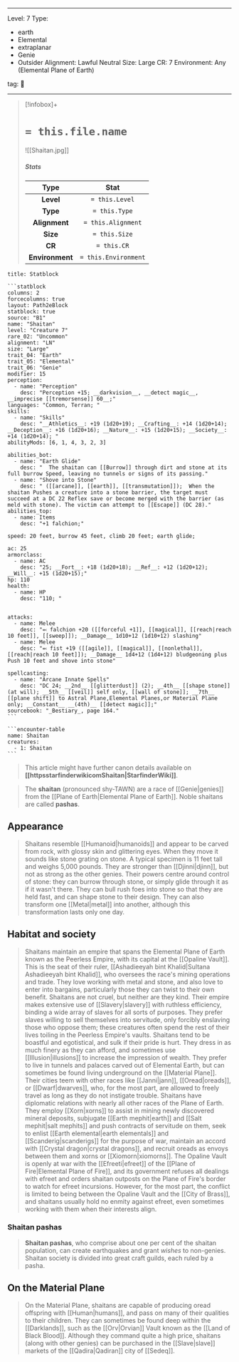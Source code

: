 
---


Level: 7
Type:
- earth
- Elemental
- extraplanar
- Genie
- Outsider
Alignment: Lawful Neutral
Size: Large
CR: 7
Environment: Any (Elemental Plane of Earth)


tag: 👹

---

> [!infobox]+
> #  `= this.file.name`
> ![[Shaitan.jpg]]
> ##### Stats
> Type | Stat |
> :---:|:---:|
> **Level** | `= this.Level` |
> **Type** | `= this.Type` |
> **Alignment** | `= this.Alignment` |
> **Size** | `= this.Size` |
> **CR** | `= this.CR` |
> **Environment** | `= this.Environment` |




````ad-info
title: Statblock

```statblock
columns: 2
forcecolumns: true
layout: Path2eBlock
statblock: true
source: "B1"
name: "Shaitan"
level: "Creature 7"
rare_02: "Uncommon"
alignment: "LN"
size: "Large"
trait_04: "Earth"
trait_05: "Elemental"
trait_06: "Genie"
modifier: 15
perception:
  - name: "Perception"
    desc: "Perception +15; __darkvision__, __detect magic__, __imprecise [[tremorsense]] 60__;"
languages: "Common, Terran; "
skills:
  - name: "Skills"
    desc: "__Athletics__: +19 (1d20+19); __Crafting__: +14 (1d20+14); __Deception__: +16 (1d20+16); __Nature__: +15 (1d20+15); __Society__: +14 (1d20+14); "
abilityMods: [6, 1, 4, 3, 2, 3]

abilities_bot:
  - name: "Earth Glide"
    desc: "  The shaitan can [[Burrow]] through dirt and stone at its full burrow Speed, leaving no tunnels or signs of its passing."
  - name: "Shove into Stone"
    desc: " ([[arcane]], [[earth]], [[transmutation]]);  When the shaitan Pushes a creature into a stone barrier, the target must succeed at a DC 22 Reflex save or become merged with the barrier (as meld with stone). The victim can attempt to [[Escape]] (DC 28)."
abilities_top:
  - name: Items
    desc: "+1 falchion;"

speed: 20 feet, burrow 45 feet, climb 20 feet; earth glide;

ac: 25
armorclass:
  - name: AC
    desc: "25; __Fort__: +18 (1d20+18); __Ref__: +12 (1d20+12); __Will__: +15 (1d20+15);"
hp: 110
health:
  - name: HP
    desc: "110; "


attacks:
  - name: Melee
    desc: "⬻ falchion +20 ([[forceful +1]], [[magical]], [[reach|reach 10 feet]], [[sweep]]); __Damage__ 1d10+12 (1d10+12) slashing"
  - name: Melee
    desc: "⬻ fist +19 ([[agile]], [[magical]], [[nonlethal]], [[reach|reach 10 feet]]); __Damage__ 1d4+12 (1d4+12) bludgeoning plus Push 10 feet and shove into stone"

spellcasting:
  - name: "Arcane Innate Spells"
    desc: "DC 24; __2nd__ [[glitterdust]] (2); __4th__ [[shape stone]] (at will); __5th__ [[veil]] self only, [[wall of stone]]; __7th__ [[plane shift]] to Astral Plane,Elemental Planes,or Material Plane only; __Constant__ __(4th)__ [[detect magic]];"
sourcebook: "_Bestiary_, page 164."
```

```encounter-table
name: Shaitan
creatures:
  - 1: Shaitan
```

````







> This article might have further canon details available on **[[httpsstarfinderwikicomShaitan|StarfinderWiki]]**.


> The **shaitan** (pronounced shy-TAWN) are a race of [[Genie|genies]] from the [[Plane of Earth|Elemental Plane of Earth]]. Noble shaitans are called **pashas**.



## Appearance

> Shaitans resemble [[Humanoid|humanoids]] and appear to be carved from rock, with glossy skin and glittering eyes. When they move it sounds like stone grating on stone. A typical specimen is 11 feet tall and weighs 5,000 pounds. They are stronger than [[Djinni|djinn]], but not as strong as the other genies. Their powers centre around control of stone: they can burrow through stone, or simply glide through it as if it wasn't there. They can bull rush foes into stone so that they are held fast, and can shape stone to their design. They can also transform one [[Metal|metal]] into another, although this transformation lasts only one day.


## Habitat and society

> Shaitans maintain an empire that spans the Elemental Plane of Earth known as the Peerless Empire, with its capital at the [[Opaline Vault]]. This is the seat of their ruler, [[Ashadieeyah bint Khalid|Sultana Ashadieeyah bint Khalid]], who oversees the race's mining operations and trade. They love working with metal and stone, and also love to enter into bargains, particularly those they can twist to their own benefit.
> Shaitans are not cruel, but neither are they kind. Their empire makes extensive use of [[Slavery|slavery]] with ruthless efficiency, binding a wide array of slaves for all sorts of purposes. They prefer slaves willing to sell themselves into servitude, only forcibly enslaving those who oppose them; these creatures often spend the rest of their lives toiling in the Peerless Empire's vaults.
> Shaitans tend to be boastful and egotistical, and sulk if their pride is hurt. They dress in as much finery as they can afford, and sometimes use [[Illusion|illusions]] to increase the impression of wealth. They prefer to live in tunnels and palaces carved out of Elemental Earth, but can sometimes be found living underground on the [[Material Plane]]. Their cities teem with other races like [[Janni|jann]], [[Oread|oreads]], or [[Dwarf|dwarves]], who, for the most part, are allowed to freely travel as long as they do not instigate trouble.
> Shaitans have diplomatic relations with nearly all other races of the Plane of Earth. They employ [[Xorn|xorns]] to assist in mining newly discovered mineral deposits, subjugate [[Earth mephit|earth]] and [[Salt mephit|salt mephits]] and push contracts of servitude on them, seek to enlist [[Earth elemental|earth elementals]] and [[Scanderig|scanderigs]] for the purpose of war, maintain an accord with [[Crystal dragon|crystal dragons]], and recruit oreads as envoys between them and xorns or [[Xiomorn|xiomorns]].
> The Opaline Vault is openly at war with the [[Efreeti|efreet]] of the [[Plane of Fire|Elemental Plane of Fire]], and its government refuses all dealings with efreet and orders shaitan outposts on the Plane of Fire's border to watch for efreet incursions. However, for the most part, the conflict is limited to being between the Opaline Vault and the [[City of Brass]], and shaitans usually hold no enmity against efreet, even sometimes working with them when their interests align.


### Shaitan pashas

> **Shaitan pashas**, who comprise about one per cent of the shaitan population, can create earthquakes and grant *wishes* to non-genies. Shaitan society is divided into great craft guilds, each ruled by a pasha.


## On the Material Plane

> On the Material Plane, shaitans are capable of producing oread offspring with [[Human|humans]], and pass on many of their qualities to their children. They can sometimes be found deep within the [[Darklands]], such as the [[Orv|Orvian]] Vault known as the [[Land of Black Blood]]. Although they command quite a high price, shaitans (along with other genies) can be purchased in the [[Slave|slave]] markets of the [[Qadira|Qadiran]] city of [[Sedeq]].










